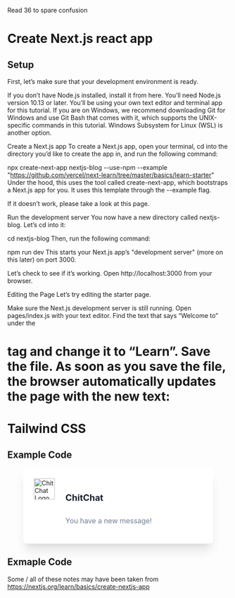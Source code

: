 Read 36 to spare confusion

# Create Next.js react app

## Setup
First, let’s make sure that your development environment is ready.

If you don’t have Node.js installed, install it from here. You’ll need Node.js version 10.13 or later.
You’ll be using your own text editor and terminal app for this tutorial.
If you are on Windows, we recommend downloading Git for Windows and use Git Bash that comes with it, which supports the UNIX-specific commands in this tutorial. Windows Subsystem for Linux (WSL) is another option.

Create a Next.js app
To create a Next.js app, open your terminal, cd into the directory you’d like to create the app in, and run the following command:

npx create-next-app nextjs-blog --use-npm --example "https://github.com/vercel/next-learn/tree/master/basics/learn-starter"
Under the hood, this uses the tool called create-next-app, which bootstraps a Next.js app for you. It uses this template through the --example flag.

If it doesn’t work, please take a look at this page.

Run the development server
You now have a new directory called nextjs-blog. Let’s cd into it:

cd nextjs-blog
Then, run the following command:

npm run dev
This starts your Next.js app’s "development server" (more on this later) on port 3000.

Let’s check to see if it’s working. Open http://localhost:3000 from your browser.

Editing the Page
Let’s try editing the starter page.

Make sure the Next.js development server is still running.
Open pages/index.js with your text editor.
Find the text that says “Welcome to” under the <h1> tag and change it to “Learn”.
Save the file.
As soon as you save the file, the browser automatically updates the page with the new text:

# Tailwind CSS

## Example Code 

<div class="chat-notification">
  <div class="chat-notification-logo-wrapper">
    <img class="chat-notification-logo" src="/img/logo.svg" alt="ChitChat Logo">
  </div>
  <div class="chat-notification-content">
    <h4 class="chat-notification-title">ChitChat</h4>
    <p class="chat-notification-message">You have a new message!</p>
  </div>
</div>

<style>
  .chat-notification {
    display: flex;
    max-width: 24rem;
    margin: 0 auto;
    padding: 1.5rem;
    border-radius: 0.5rem;
    background-color: #fff;
    box-shadow: 0 20px 25px -5px rgba(0, 0, 0, 0.1), 0 10px 10px -5px rgba(0, 0, 0, 0.04);
  }
  .chat-notification-logo-wrapper {
    flex-shrink: 0;
  }
  .chat-notification-logo {
    height: 3rem;
    width: 3rem;
  }
  .chat-notification-content {
    margin-left: 1.5rem;
    padding-top: 0.25rem;
  }
  .chat-notification-title {
    color: #1a202c;
    font-size: 1.25rem;
    line-height: 1.25;
  }
  .chat-notification-message {
    color: #718096;
    font-size: 1rem;
    line-height: 1.5;
  }
</style>


## Exmaple Code

Some / all of these notes may have been taken from https://nextjs.org/learn/basics/create-nextjs-app
